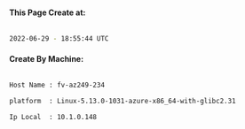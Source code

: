 
   
#### This Page Create at:

```bash

2022-06-29 - 18:55:44 UTC

```

#### Create By Machine:

```bash

Host Name : fv-az249-234

platform  : Linux-5.13.0-1031-azure-x86_64-with-glibc2.31

Ip Local  : 10.1.0.148

```

